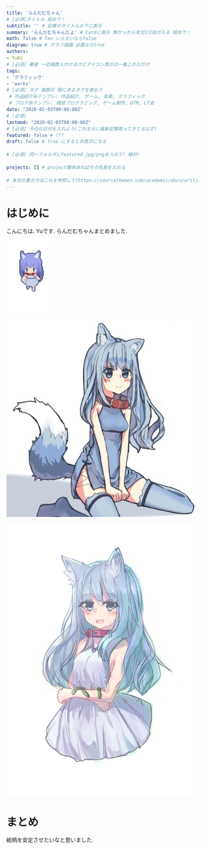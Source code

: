 ```yaml
---
title: 'らんだむちゃん'
# [必須]タイトル 短めで！
subtitle: '' # 記事のタイトルの下に表示
summary: 'らんだむちゃんだよ' # Cardに表示 無かったら本文1行目が入る 短めで！
math: false # Tex いらないならfalse
diagram: true # グラフ描画 必要ならtrue
authors:
- YuKi
# [必須] 著者 一応複数人かけるけどアイコン表示は一番上の人だけ
tags:
- 'グラフィック'
- 'works'
# [必須] タグ 複数可 既にあるタグを使おう
 # 作品紹介系テンプレ: 作品紹介, ゲーム, 音楽, グラフィック
 # ブログ系テンプレ: 競技プログラミング, ゲーム制作, DTM, LT会
date: "2020-02-03T00:00:00Z"
# [必須]
lastmod: "2020-02-03T00:00:00Z"
# [必須] 今日の日付を入れよう(これを元に最新記事取ってきてるはず)
featured: false # ???
draft: false # true にすると非表示になる

# [必須] 同一フォルダにfeatured.jpg/pngを入れて! 絶対!

projects: [] # project関係あればその名前を入れる

# 本文の書き方はこれを参照して(https://sourcethemes.com/academic/docs/writing-markdown-latex/)
---
```

# はじめに
こんにちは. Yuです.
らんだむちゃんまとめました.


![c](random-chang.gif)

![b](random.jpg)

![a](random.png)

# まとめ
絵柄を安定させたいなと思いました.
